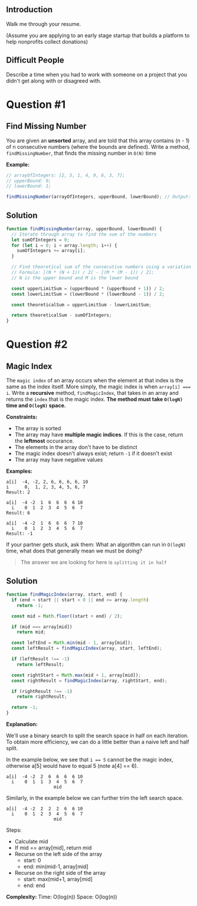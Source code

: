 ## Introduction

Walk me through your resume.

(Assume you are applying to an early stage startup that builds a platform to help nonprofits collect donations)

## Difficult People

Describe a time when you had to work with someone on a project that you didn't get along with or disagreed with.

# Question \#1
## Find Missing Number

You are given an **unsorted** array, and are told that this array contains (n - 1) of n consecutive numbers (where the bounds are defined). Write a method, `findMissingNumber`, that finds the missing number in `O(N)` time

**Example:**
```js
// arrayOfIntegers: [2, 5, 1, 4, 9, 6, 3, 7];
// upperBound: 9;
// lowerBound: 1;

findMissingNumber(arrayOfIntegers, upperBound, lowerBound); // Output: 8
```

## Solution

```js
function findMissingNumber(array, upperBound, lowerBound) {
  // Iterate through array to find the sum of the numbers
  let sumOfIntegers = 0;
  for (let i = 0; i < array.length; i++) {
    sumOfIntegers += array[i];
  }

  // Find theoretical sum of the consecutive numbers using a variation of Gauss Sum.
  // Formula: [(N * (N + 1)) / 2] - [(M * (M - 1)) / 2];
  // N is the upper bound and M is the lower bound

  const upperLimitSum = (upperBound * (upperBound + 1)) / 2;
  const lowerLimitSum = (lowerBound * (lowerBound - 1)) / 2;

  const theoreticalSum = upperLimitSum - lowerLimitSum;

  return theoreticalSum - sumOfIntegers;
}
```

# Question \#2
## Magic Index

The `magic index` of an array occurs when the element at that index is the same as the index itself. More simply, the magic index is when `array[i] === i`. Write a **recursive** method, `findMagicIndex`, that takes in an array and returns the `index` that is the magic index. **The method must take `O(logN)` time and `O(logN)` space.**

**Constraints:**
* The array is sorted
* The array may have **multiple magic indices**. If this is the case, return the **leftmost** occurance.
* The elements in the array don't have to be distinct
* The magic index doesn't always exist; return `-1` if it doesn't exist
* The array may have negative values

**Examples:**

```
a[i]  -4, -2, 2, 6, 6, 6, 6, 10
i      0,  1, 2, 3, 4, 5, 6, 7
Result: 2

a[i]  -4 -2  1  6  6  6  6 10
  i    0  1  2  3  4  5  6  7
Result: 6

a[i]  -4 -2  1  6  6  6  7 10
  i    0  1  2  3  4  5  6  7
Result: -1
```

If your partner gets stuck, ask them: What an algorithm can run in `O(logN)` time, what does that generally mean we must be doing?
> The answer we are looking for here is `splitting it in half`

## Solution

```js
function findMagicIndex(array, start, end) {
  if (end < start || start < 0 || end >= array.length)
    return -1;

  const mid = Math.floor((start + end) / 2);

  if (mid === array[mid])
    return mid;

  const leftEnd = Math.min(mid - 1, array[mid]);
  const leftResult = findMagicIndex(array, start, leftEnd);

  if (leftResult !== -1)
    return leftResult;

  const rightStart = Math.max(mid + 1, array[mid]);
  const rightResult = findMagicIndex(array, rightStart, end);

  if (rightResult !== -1)
    return rightResult;

  return -1;
}
```

**Explanation:**

We'll use a binary search to split the search space in half on each iteration. To obtain more efficiency, we can do a little better than a naive left and half split.

In the example below, we see that `i == 5` cannot be the magic index, otherwise a[5] would have to equal 5 (note a[4] == 6).

```
a[i]  -4 -2  2  6  6  6  6 10
  i    0  1  1  3  4  5  6  7
                  mid
```

Similarly, in the example below we can further trim the left search space.

```
a[i]  -4 -2  2  2  2  6  6 10
  i    0  1  2  3  4  5  6  7
                  mid
```
Steps:
* Calculate mid
* If mid == array[mid], return mid
* Recurse on the left side of the array
  * start: 0
  * end: min(mid-1, array[mid]
* Recurse on the right side of the array
  * start: max(mid+1, array[mid]
  * end: end

**Complexity:**
Time: O(log(n))
Space: O(log(n))
